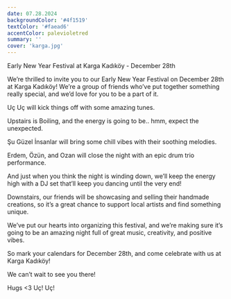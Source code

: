 ```yaml
---
date: 07.28.2024
backgroundColor: '#4f1519'
textColor: '#faead6'
accentColor: palevioletred
summary: ''
cover: 'karga.jpg'
---
```

Early New Year Festival at Karga Kadıköy - December 28th  

We’re thrilled to invite you to our Early New Year Festival on December 28th at Karga Kadıköy! We’re a group of friends who’ve put together something really special, and we’d love for you to be a part of it.   

Uç Uç will kick things off with some amazing tunes.  

Upstairs is Boiling, and the energy is going to be.. hmm, expect the unexpected. 

Şu Güzel İnsanlar will bring some chill vibes with their soothing melodies.  

Erdem, Özün, and Ozan will close the night with an epic drum trio performance.  

And just when you think the night is winding down, we’ll keep the energy high with a DJ set that’ll keep you dancing until the very end!  

Downstairs, our friends will be showcasing and selling their handmade creations, so it’s a great chance to support local artists and find something unique.  

We’ve put our hearts into organizing this festival, and we’re making sure it’s going to be an amazing night full of great music, creativity, and positive vibes.   

So mark your calendars for December 28th, and come celebrate with us at Karga Kadıköy!

We can’t wait to see you there! 

Hugs <3 Uç! Uç!